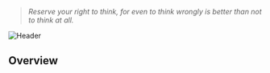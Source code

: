 > *Reserve your right to think, for even to think wrongly is better than not to think at all.*

![Header](.github/assets/banner.png)

## Overview


